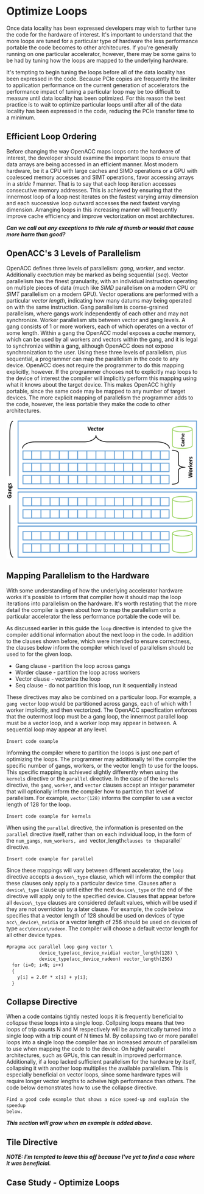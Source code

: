 Optimize Loops
==============
Once data locality has been expressed developers may wish to further tune the
code for the hardware of interest. It's important to understand that the more
loops are tuned for a particular type of hardware the less performance portable
the code becomes to other architecures. If you're generally running on one
particular accelerator, however, there may be some gains to be had by tuning
how the loops are mapped to the underlying hardware. 

It's tempting to begin tuning the loops before all of the data locality has
been expressed in the code. Because PCIe copies are frequently the limiter to
application performance on the current generation of accelerators the
performance impact of tuning a particular loop may be too difficult to measure
until data locality has been optimized. For this reason the best practice is to
wait to optimize particular loops until after all of the data locality has been
expressed in the code, reducing the PCIe transfer time to a minimum.

Efficient Loop Ordering
-----------------------
Before changing the way OpenACC maps loops onto the hardware of interest, the
developer should examine the important loops to ensure that data arrays are
being accessed in an efficient manner. Most modern hardware, be it a CPU with
large caches and SIMD operations or a GPU with coalesced memory accesses and
SIMT operations, favor accessing arrays in a *stride 1* manner.  That is to say
that each loop iteration accesses consecutive memory addresses. This is
achieved by ensuring that the innermost loop of a loop nest iterates on the
fastest varying array dimension and each successive loop outward accesses the
next fastest varying dimension. Arranging loops in this increasing manner will
frequently improve cache efficiency and improve vectorization on most
architectures. 

***Can we call out any exceptions to this rule of thumb or would that cause
more harm than good?***

OpenACC's 3 Levels of Parallelism
---------------------------------
OpenACC defines three levels of parallelism: *gang*, *worker*, and *vector*.
Additionally exectution may be marked as being sequential (*seq*). Vector
parallelism has the finest granularity, with an individual instruction
operating on multiple pieces of data (much like *SIMD* parallelism on a modern
CPU or *SIMT* parallelism on a modern GPU). Vector operations are performed
with a particular *vector length*, indicating how many datums may being
operated on with the same instruction. Gang parallelism is coarse-grained
parallelism, where gangs work independently of each other and may not
synchronize. Worker parallelism sits between vector and gang levels. A gang
consists of 1 or more workers, each of which operates on a vector of some
length.  Within a gang the OpenACC model exposes a *cache* memory, which can be
used by all workers and vectors within the gang, and it is legal to synchronize
within a gang, although OpenACC does not expose synchronization to the user.
Using these three levels of parallelism, plus sequential, a programmer can map
the parallelism in the code to any device. OpenACC does not require the
programmer to do this mapping explicitly, however. If the programmer chooses
not to explicitly map loops to the device of interest the compiler will
implicitly perform this mapping using what it knows about the target device.
This makes OpenACC highly portable, since the same code may be mapped to any
number of target devices. The more explicit mapping of parallelism the
programmer adds to the code, however, the less portable they make the code to
other architectures.

![OpenACC's Three Levels of Parallelism](images/levels_of_parallelism.png)

Mapping Parallelism to the Hardware
-----------------------------------
With some understanding of how the underlying accelerator hardware works it's
possible to inform that compiler how it should map the loop iterations into
parallelism on the hardware. It's worth restating that the more detail the
compiler is given about how to map the parallelism onto a particular
accelerator the less performance portable the code will be. 

As discussed earlier in this guide the `loop` directive is intended to give the
compiler additional information about the next loop in the code. In addition to
the clauses shown before, which were intended to ensure correctness, the
clauses below inform the compiler which level of parallelism should be used to
for the given loop.

* Gang clause - partition the loop across gangs
* Worder clause - partition the loop across workers
* Vector clause - vectorize the loop
* Seq clause - do not partition this loop, run it sequentially instead

These directives may also be combined on a particular loop. For example, a
`gang vector` loop would be partitioned across gangs, each of which with 1
worker implicitly, and then vectorized. The OpenACC specification enforces that
the outermost loop must be a gang loop, the innermost parallel loop must be
a vector loop, and a worker loop may appear in between. A sequential loop may
appear at any level.

    Insert code example

Informing the compiler where to partition the loops is just one part of
optimizing the loops. The programmer may additionally tell the compiler the
specific number of gangs, workers, or the vector length to use for the loops.
This specific mapping is achieved slightly differently when using the `kernels`
directive or the `parallel` directive. In the case of the `kernels` directive,
the `gang`, `worker`, and `vector` clauses accept an integer parameter that
will optionally inform the compiler how to partition that level of parallelism.
For example, `vector(128)` informs the compiler to use a vector length of 128
for the loop. 

    Insert code example for kernels

When using the `parallel` directive, the information is presented
on the `parallel` directive itself, rather than on each individual loop, in the
form of the `num_gangs`, `num_workers, and `vector\_length` clauses to the
`parallel` directive.

    Insert code example for parallel

Since these mappings will vary between different accelerator, the `loop`
directive accepts a `device\_type` clause, which will inform the compiler that
these clauses only apply to a particular device time. Clauses after a
`device\_type` clause up until either the next `device\_type` or the end of the
directive will apply only to the specified device. Clauses that appear before
all `device\_type` clauses are considered default values, which will be used if
they are not overridden by a later clause. For example, the code below
specifies that a vector length of 128 should be used on devices of type
`acc\_device\_nvidia` or a vector length of 256 should be used on devices of
type `acc\device\radeon`. The compiler will choose a default vector length for
all other device types.

    #pragma acc parallel loop gang vector \
                device_type(acc_device_nvidia) vector_length(128) \
                device_type(acc_device_radeon) vector_length(256)
      for (i=0; i<N; i++)
      {
        y[i] = 2.0f * x[i] + y[i];
      }

Collapse Directive
------------------
When a code contains tightly nested loops it is frequently beneficial to
*collapse* these loops into a single loop. Collpsing loops means that two loops
of trip counts N and M respectively will be automatically turned into a single
loop with a trip count of N times M. By collapsing two or more parallel loops into a
single loop the compiler has an increased amoutn of parallelism to use when
mapping the code to the device. On highly parallel architectures, such as GPUs,
this can result in improved performance. Additionally, if a loop lacked
sufficient parallelism for the hardware by itself, collapsing it with another
loop multiplies the available parallelism. This is especially beneficial on
vector loops, since some hardware types will require longer vector lengths to
acheive high performance than others. The code below demonstrates how to use
the collapse directive.

    Find a good code example that shows a nice speed-up and explain the speedup
    below.

***This section will grow when an example is added above.***

Tile Directive
--------------
***NOTE: I'm tempted to leave this off because I've yet to find a case where it
was beneficial.***

Case Study - Optimize Loops
---------------------------

